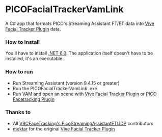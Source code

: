 # PICOFacialTrackerVamLink
A C# app that formats PICO's Streaming Assistant FT/ET data into [Vive Facial Tracker Plugin](https://hub.virtamate.com/resources/vive-facial-tracker-plugin.5896/) data.

### How to install

You'll have to install [.NET 6.0](https://dotnet.microsoft.com/es-es/download/dotnet/6.0). The application itself doesn't have to be installed, it's an executable.


### How to run

- Run Streaming Assistant (version 9.4.15 or greater)
- Run the PICOFacialTrackerVamLink .exe
- Run VAM and open an scene with [Vive Facial Tracker Plugin](https://hub.virtamate.com/resources/vive-facial-tracker-plugin.5896/) or [PICO Facetracking Plugin](https://hub.virtamate.com/resources/pico-facetracking.35290/)

### Thanks to

- All [VRCFaceTracking's PicoStreamingAssistantFTUDP](https://github.com/regzo2/PicoStreamingAssistantFTUDP) contributors
- [mektar](https://hub.virtamate.com/members/mektar.9745/) for the original [Vive Facial Tracker Plugin](https://hub.virtamate.com/resources/vive-facial-tracker-plugin.5896/)